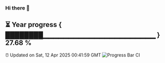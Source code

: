 ### Hi there 👋
⏳ Year progress { ████████▁▁▁▁▁▁▁▁▁▁▁▁▁▁▁▁▁▁▁▁▁▁ } 27.68 %
---
⏰ Updated on Sat, 12 Apr 2025 00:41:59 GMT
![Progress Bar CI](https://github.com/Moyi321/Moyi321/workflows/Progress%20Bar%20CI/badge.svg)
